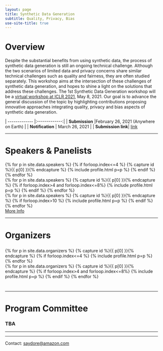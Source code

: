 ```yaml
---
layout: page
title: Synthetic Data Generation 
subtitle: Quality, Privacy, Bias
use-site-title: true
---
```

<div class="sharethis-inline-share-buttons"></div>
<meta name="thumbnail" content="./img/neurips-logo-new.jpg" />

# Overview

Despite the substantial benefits from using synthetic data, the process of synthetic data generation is still an ongoing technical challenge. Although the two scenarios of limited data and privacy concerns share similar technical challenges such as quality and fairness, they are often studied separately.
This workshop aims at the intersection of these challenges of synthetic data generation, and hopes to shine a light on the solutions that address these challenges. The 1st Synthetic Data Generation workshop will be a [virtual workshop at ICLR 2021](https://iclr.cc/Conferences/2021/Schedule?type=Workshop), May 8, 2021. Our goal is to advance the general discussion of the topic by highlighting contributions proposing innovative approaches integrating quality, privacy and bias aspects of synthetic data generation.


| ------------- |:-------------:|
| **Submission** |February 26, 2021 (Anywhere on Earth) |
| **Notification** | March 26, 2021 |
| **Submission link**| [link](https://cmt3.research.microsoft.com/SDGICLRW2021) 

<!-- * Thank you Amazon for ing a best paper award!
* The 3 best papers will be presented in talks at the workshop! 
* <a href="schedule">The schedule is online now!</a> 
* <a href="papers">List of accepted papers available!</a>  -->
<!--* **NEW** Updates to existing submissions possible until October 12 (11:59pm Pacific Time) <br>New submissions close on October 09 (11:59pm Pacific Time)-->


<hr>

# Speakers & Panelists
<div class="container" style="margin-top: 20px;margin-bottom: 0px;">
  <div class="row">
  {% for p in site.data.speakers %}
  {% if forloop.index<=4 %}
  {% capture id %}{{ p[0] }}{% endcapture %}
  {% include profile.html p=p %}
  {% endif %}
  {% endfor %}
  </div>
  <div class="row">
  {% for p in site.data.speakers %}
  {% capture id %}{{ p[0] }}{% endcapture %}
  {% if forloop.index>4 and forloop.index<=8%}
  {% include profile.html p=p %}
  {% endif %}
  {% endfor %}
  </div>
  <div class="row">
  {% for p in site.data.speakers %}
  {% capture id %}{{ p[0] }}{% endcapture %}
  {% if forloop.index>10 %}
  {% include profile.html p=p %}
  {% endif %}
  {% endfor %}
  </div>
<a href="speakers">More Info</a>
</div>

<hr>

# Organizers

<!-- prettier-ignore -->
<div class="container" style="margin-top: 25px;margin-bottom: 40px;">
  <div class="row">
    {% for p in site.data.organizers %}
    {% capture id %}{{ p[0] }}{% endcapture %}
    {% if forloop.index<=4 %}
    {% include profile.html p=p %}
    {% endfor %}
  </div>
  <div class="row">
  {% for p in site.data.organizers %}
  {% capture id %}{{ p[0] }}{% endcapture %}
  {% if forloop.index>4 and forloop.index<=8%}
  {% include profile.html p=p %}
  {% endif %}
  {% endfor %}
  </div>
</div>
<hr>

# Program Committee
<!-- prettier-ignore -->
<h3>TBA</h3>
<!-- <div class="container">
  <ul class="list-group list-group-flush">
    {% for p in site.data.pc.people %}
      <li class="list-group-item col-xs-6 col-sm-4 col-md-3">{{ p }}</li>
    {% endfor %}
  </ul>
</div> -->
<hr>

<!-- # Related Venues

<div class="container" style="margin-bottom: 10px;"></div>

- [Automated Knowledge Base Construction (AKBC'20)](http://www.akbc.ws/2020/)
- [Workshop on Semantic Deep Learning (SemDeep'20)](http://www.dfki.de/~declerck/semdeep-6/)
- [Workshop on Deep Learning for Knowledge Graphs (DL4KG'20)](https://alammehwish.github.io/dl4kg_eswc_2020/)
- [Workshop on Semantic Explainability (SEMEX'20)](http://www.semantic-explainability.com/)
- [Workshop on Statistical Relational AI (StarAI'20)](http://www.starai.org/2020/)
- [Workshop on Neural-Symbolic Learning and Reasoning (NeSys'19)](https://sites.google.com/view/nesy2019/home), see more on <http://www.neural-symbolic.org/>

<div class="container" style="margin-bottom: 10px;"></div> -->

<hr>

Contact: <saydore@amazon.com><email>
